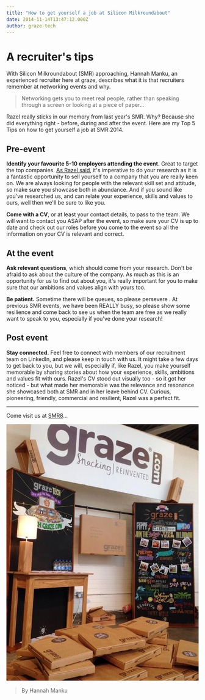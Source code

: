 ```yaml
---
title: "How to get yourself a job at Silicon Milkroundabout"
date: 2014-11-14T13:47:12.000Z
author: graze-tech
---
```


# A recruiter's tips

With Silicon Milkroundabout (SMR) approaching, Hannah Manku, an experienced recruiter here at graze, describes what it is that recruiters remember at networking events and why.

>Networking gets you to meet real people, rather than speaking
through a screen or looking at a piece of paper...

Razel really sticks in our memory from last year's SMR. Why? Because she did everything right - before, during and after the event. Here are my Top 5 Tips on how to get yourself a job at SMR 2014.

## Pre-event

**Identify your favourite 5-10 employers attending the event.** Great to target the top companies. [As Razel said](http://tech.graze.com/2014/11/13/how-to-network-your-way-to-work/), it's imperative to do your research as it is a fantastic opportunity to sell yourself to a company that you are really keen on. We are always looking for people with the relevant skill set and attitude, so make sure you showcase both in abundance. And if you sound like you've researched us, and can relate your experience, skills and values to ours, well then we'll be sure to like you.

**Come with a CV**, or at least your contact details, to pass to the team. We will want to contact you ASAP after the event, so make sure your CV is up to date and check out our roles before you come to the event so all the information on your CV is relevant and correct. 

## At the event

**Ask relevant questions**, which should come from your research. Don't be afraid to ask about the culture of the company. As much as this is an opportunity for us to find out about you, it's really important for you to make sure that our ambitions and values align with yours too.

**Be patient.** Sometime there will be queues, so please persevere . At previous SMR events, we have been REALLY busy, so please show some resilience and come back to see us when the team are free as we really want to speak to you, especially if you've done your research!

## Post event

**Stay connected.** Feel free to connect with members of our recruitment team on LinkedIn, and please keep in touch with us. It might take a few days to get back to you, but we will, especially if, like Razel, you make yourself memorable by sharing stories about how your experience, skills, ambitions and values fit with ours. Razel's CV stood out visually too - so it got her noticed - but what made her memorable was the relevance and resonance she showcased both at SMR and in her leave behind CV. Curious, pioneering, friendly, commercial and resilient, Razel was a perfect fit.

---

Come visit us at [SMR8](https://www.siliconmilkroundabout.com)...

![](/content/images/2014/11/BnRwi8ZCUAAKovB.jpg)

> By Hannah Manku
